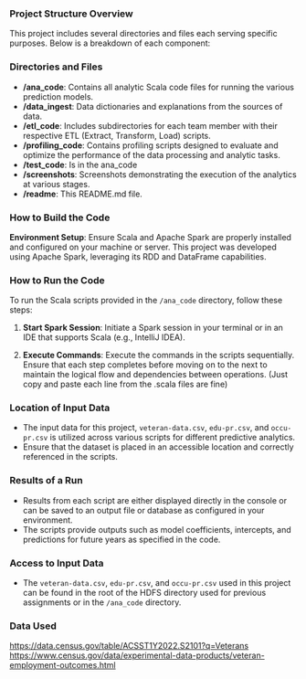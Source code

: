 ### Project Structure Overview

This project includes several directories and files each serving specific purposes. Below is a breakdown of each component:

### Directories and Files

- **/ana_code**: Contains all analytic Scala code files for running the various prediction models.
- **/data_ingest**: Data dictionaries and explanations from the sources of data.
- **/etl_code**: Includes subdirectories for each team member with their respective ETL (Extract, Transform, Load) scripts.
- **/profiling_code**: Contains profiling scripts designed to evaluate and optimize the performance of the data processing and analytic tasks.
- **/test_code**: Is in the ana_code
- **/screenshots**: Screenshots demonstrating the execution of the analytics at various stages.
- **/readme**: This README.md file.

### How to Build the Code

**Environment Setup**: Ensure Scala and Apache Spark are properly installed and configured on your machine or server. This project was developed using Apache Spark, leveraging its RDD and DataFrame capabilities.
   

### How to Run the Code

To run the Scala scripts provided in the `/ana_code` directory, follow these steps:

1. **Start Spark Session**: Initiate a Spark session in your terminal or in an IDE that supports Scala (e.g., IntelliJ IDEA).

2. **Execute Commands**: Execute the commands in the scripts sequentially. Ensure that each step completes before moving on to the next to maintain the logical flow and dependencies between operations. (Just copy and paste each line from the .scala files are fine)

### Location of Input Data

- The input data for this project, `veteran-data.csv`, `edu-pr.csv`, and `occu-pr.csv` is utilized across various scripts for different predictive analytics. 
- Ensure that the dataset is placed in an accessible location and correctly referenced in the scripts.

### Results of a Run

- Results from each script are either displayed directly in the console or can be saved to an output file or database as configured in your environment.
- The scripts provide outputs such as model coefficients, intercepts, and predictions for future years as specified in the code.

### Access to Input Data

- The `veteran-data.csv`, `edu-pr.csv`, and `occu-pr.csv` used in this project can be found in the root of the HDFS directory used for previous assignments or in the `/ana_code` directory.

### Data Used
https://data.census.gov/table/ACSST1Y2022.S2101?q=Veterans
https://www.census.gov/data/experimental-data-products/veteran-employment-outcomes.html
